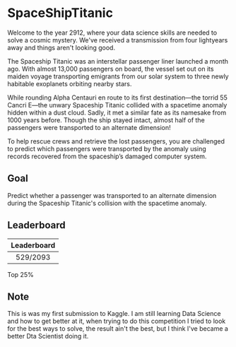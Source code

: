 # SpaceShipTitanic
Welcome to the year 2912, where your data science skills are needed to solve a cosmic mystery. We've received a transmission from four lightyears away and things aren't looking good.

The Spaceship Titanic was an interstellar passenger liner launched a month ago. With almost 13,000 passengers on board, the vessel set out on its maiden voyage transporting emigrants from our solar system to three newly habitable exoplanets orbiting nearby stars.

While rounding Alpha Centauri en route to its first destination—the torrid 55 Cancri E—the unwary Spaceship Titanic collided with a spacetime anomaly hidden within a dust cloud. Sadly, it met a similar fate as its namesake from 1000 years before. Though the ship stayed intact, almost half of the passengers were transported to an alternate dimension!

To help rescue crews and retrieve the lost passengers, you are challenged to predict which passengers were transported by the anomaly using records recovered from the spaceship’s damaged computer system.

## Goal
Predict whether a passenger was transported to an alternate dimension during the Spaceship Titanic's collision with the spacetime anomaly.

## Leaderboard

| Leaderboard            |
|:--------------------:|
| 529/2093               |

Top 25%

## Note
This is was my first submission to Kaggle. I am still learning Data Science and how to get better at it, when trying to do this competition I tried to look for the best ways to solve, the result ain't the best, but I think I've became a better Dta Scientist doing it.

